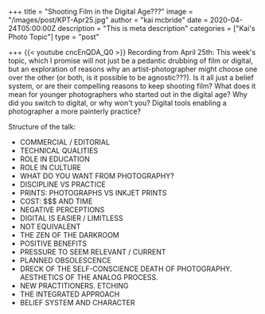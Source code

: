 +++
title = "Shooting Film in the Digital Age???"
image = "/images/post/KPT-Apr25.jpg"
author = "kai mcbride"
date = 2020-04-24T05:00:00Z
description = "This is meta description"
categories = ["Kai's Photo Topic"]
type = "post"

+++
{{< youtube cncEnQDA_Q0 >}}
Recording from April 25th: This week's topic, which I promise will not just be
a pedantic drubbing of film or digital, but an exploration of reasons why an artist-photographer
might choose one over the other (or both, is it possible to be agnostic???).
Is it all just a belief system, or are their compelling reasons to keep shooting film?
What does it mean for younger photographers who started out in the
digital age? Why did you switch to digital, or why won't you? Digital tools enabling a
photographer a more painterly practice?

Structure of the talk:
- COMMERCIAL / EDITORIAL 
- TECHNICAL QUALITIES
- ROLE IN EDUCATION
- ROLE IN CULTURE
- WHAT DO YOU WANT FROM PHOTOGRAPHY?
- DISCIPLINE VS PRACTICE
- PRINTS: PHOTOGRAPHS VS INKJET PRINTS
- COST: $$$ AND TIME
- NEGATIVE PERCEPTIONS
- DIGITAL IS EASIER / LIMITLESS
- NOT EQUIVALENT
- THE ZEN OF THE DARKROOM
- POSITIVE BENEFITS
- PRESSURE TO SEEM RELEVANT / CURRENT
- PLANNED OBSOLESCENCE
- DRECK OF THE SELF-CONSCIENCE DEATH OF PHOTOGRAPHY. AESTHETICS OF THE ANALOG PROCESS.
- NEW PRACTITIONERS. ETCHING
- THE INTEGRATED APPROACH
- BELIEF SYSTEM AND CHARACTER

